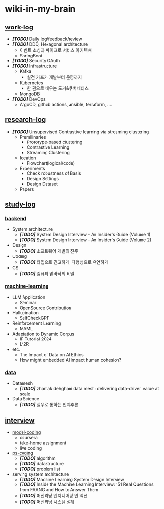 # wiki-in-my-brain

## [work-log](https://github.com/2jimoo/wiki-in-my-brain/tree/main/work-log)
- ***[TODO]*** Daily log/feedback/review
- ***[TODO]*** DDD, Hexagonal architecture
  - 이벤트 소싱과 마이크로 서비스 아키텍쳐
  - SpringBoot
- ***[TODO]*** Security
   OAuth
- ***[TODO]*** Infrastructure
  - Kafka
    - 실전 카프카 개발부터 운영까지
  - Kubernetes
    - 한 권으로 배우는 도커&쿠버네티스
  - MongoDB
- ***[TODO]*** DevOps
  - ArgoCD, github actions, ansible, terraform, ....
  


## [research-log](https://github.com/2jimoo/wiki-in-my-brain/tree/main/research-log)
- ***[TODO]*** Unsupervised Contrastive learning via streaming clustering
    - Premilinaries
        - Prototype-based clustering
        - Contrastive Learning
        - Streaming Clustering
    - Ideation
        - Flowchart(logical/code)
    - Experiments
        - Check robustness of Basis
        - Design Settings
        - Design Dataset
    - Papers
        
        
## [study-log](https://github.com/2jimoo/wiki-in-my-brain/tree/main/study-log)
### [backend](https://github.com/2jimoo/wiki-in-my-brain/tree/main/study-log/backend)
- System architecture
    - ***[TODO]*** System Design Interview - An Insider's Guide (Volume 1)
    - ***[TODO]*** System Design Interview - An Insider's Guide (Volume 2)
- Design
    - ***[TODO]*** 소프트웨어 개발의 진주 
- Coding
    - ***[TODO]*** 타입으로 견고하게, 다형성으로 유연하게
- CS
    - ***[TODO]*** 컴퓨터 밑바닥의 비밀

### [machine-learning](https://github.com/2jimoo/wiki-in-my-brain/tree/main/study-log/machine-learning)
- LLM Application
    - Seminar
    - OpenSource Contribution
- Hallucination
    - SelfCheckGPT
- Reinforcement Learning
    - MAML
- Adaptation to Dynamic Corpus
    - IR Tutorial 2024 
    - L^2R 
- etc.
    - The Impact of Data on AI Ethics
    - How might embedded AI impact human cohesion?
    
### [data](https://github.com/2jimoo/wiki-in-my-brain/tree/main/study-log/etc)
- Datamesh
    - ***[TODO]*** zhamak dehghani data mesh: delivering data-driven value at scale
- Data Science
    - ***[TODO]*** 실무로 통하는 인과추론
    
## [interview](https://github.com/2jimoo/wiki-in-my-brain/tree/main/interview)
- [model-coding](https://github.com/2jimoo/wiki-in-my-brain/tree/main/interview/model-coding)
  - coursera
  - take-home assignment
  - live coding
- [ps-coding](https://github.com/2jimoo/wiki-in-my-brain/tree/main/interview/ps-coding)
  - ***[TODO]*** algorithm
  - ***[TODO]*** datastructure
  - ***[TODO]*** problem list 
- serving system architecture
    - ***[TODO]*** Machine Learning System Design Interview 
    - ***[TODO]*** Inside the Machine Learning Interview: 151 Real Questions from FAANG and How to Answer Them
    - ***[TODO]*** 머신러닝 엔지니어링 인 액션
    - ***[TODO]*** 머신러닝 시스템 설계
